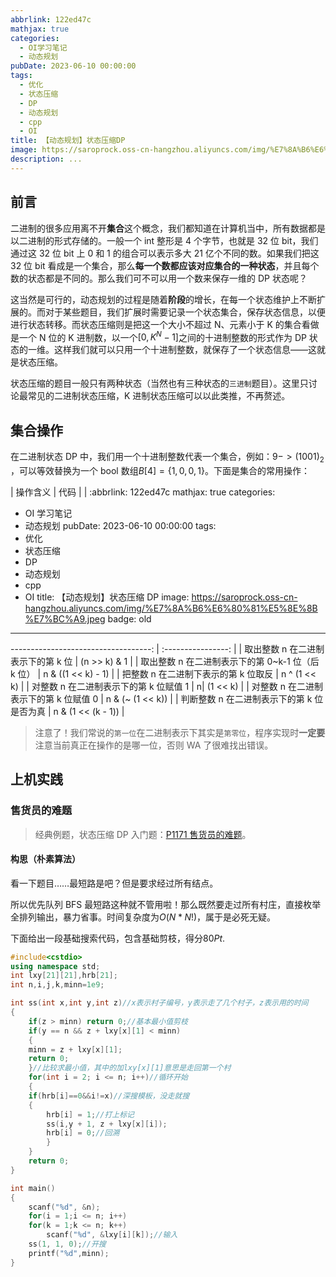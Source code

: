 ```yaml
---
abbrlink: 122ed47c
mathjax: true
categories:
  - OI学习笔记
  - 动态规划
pubDate: 2023-06-10 00:00:00
tags:
  - 优化
  - 状态压缩
  - DP
  - 动态规划
  - cpp
  - OI
title: 【动态规划】状态压缩DP
image: https://saroprock.oss-cn-hangzhou.aliyuncs.com/img/%E7%8A%B6%E6%80%81%E5%8E%8B%E7%BC%A9.jpeg
description: ...
---
```


## 前言

二进制的很多应用离不开**集合**这个概念，我们都知道在计算机当中，所有数据都是以二进制的形式存储的。一般一个 int 整形是 4 个字节，也就是 32 位 bit，我们通过这 32 位 bit 上 0 和 1 的组合可以表示多大 21 亿个不同的数。如果我们把这 32 位 bit 看成是一个集合，那么**每一个数都应该对应集合的一种状态**，并且每个数的状态都是不同的。那么我们可不可以用一个数来保存一维的 DP 状态呢？

这当然是可行的，动态规划的过程是随着**阶段**的增长，在每一个状态维护上不断扩展的。而对于某些题目，我们扩展时需要记录一个状态集合，保存状态信息，以便进行状态转移。而状态压缩则是把这一个大小不超过 N、元素小于 K 的集合看做是一个 N 位的 K 进制数，以一个$[0, K^N - 1]$之间的十进制整数的形式作为 DP 状态的一维。这样我们就可以只用一个十进制整数，就保存了一个状态信息——这就是状态压缩。

状态压缩的题目一般只有两种状态（当然也有三种状态的`三进制`题目）。这里只讨论最常见的二进制状态压缩，K 进制状态压缩可以以此类推，不再赘述。

## 集合操作

在二进制状态 DP 中，我们用一个十进制整数代表一个集合，例如：$9 -> (1001)_{2}$ ，可以等效替换为一个 bool 数组$B[4] = \{1, 0, 0, 1\}$。下面是集合的常用操作：

| 操作含义 | 代码 |
| :abbrlink: 122ed47c
mathjax: true
categories:

- OI 学习笔记
- 动态规划
  pubDate: 2023-06-10 00:00:00
  tags:
- 优化
- 状态压缩
- DP
- 动态规划
- cpp
- OI
  title: 【动态规划】状态压缩 DP
  image: https://saroprock.oss-cn-hangzhou.aliyuncs.com/img/%E7%8A%B6%E6%80%81%E5%8E%8B%E7%BC%A9.jpeg
  badge: old

---

-----------------------------------: | :----------------: |
| 取出整数 n 在二进制表示下的第 k 位 | (n >> k) & 1 |
| 取出整数 n 在二进制表示下的第 0~k-1 位（后 k 位） | n & ((1 << k) - 1) |
| 把整数 n 在二进制下表示的第 k 位取反 | n ^ (1 << k) |
| 对整数 n 在二进制表示下的第 k 位赋值 1 | n\| (1 << k) |
| 对整数 n 在二进制表示下的第 k 位赋值 0 | n & (~ (1 << k)) |
| 判断整数 n 在二进制表示下的第 k 位是否为真 | n & (1 << (k - 1)) |

> 注意了！我们常说的`第一位`在二进制表示下其实是`第零位`，程序实现时**一定要**注意当前真正在操作的是哪一位，否则 WA 了很难找出错误。

## 上机实践

### 售货员的难题

> 经典例题，状态压缩 DP 入门题：[P1171 售货员的难题](https://www.luogu.com.cn/problem/P1171)。

#### 构思（朴素算法）

看一下题目……最短路是吧？但是要求经过所有结点。

所以优先队列 BFS 最短路这种就不管用啦！那么既然要走过所有村庄，直接枚举全排列输出，暴力省事。时间复杂度为$O(N * N!)$，属于是必死无疑。

下面给出一段基础搜索代码，包含基础剪枝，得分$80Pt$.

```c++
#include<cstdio>
using namespace std;
int lxy[21][21],hrb[21];
int n,i,j,k,minn=1e9;

int ss(int x,int y,int z)//x表示村子编号，y表示走了几个村子，z表示用的时间
{
    if(z > minn) return 0;//基本最小值剪枝
    if(y == n && z + lxy[x][1] < minn)
    {
	minn = z + lxy[x][1];
	return 0;
    }//比较求最小值，其中的加lxy[x][1]意思是走回第一个村
    for(int i = 2; i <= n; i++)//循环开始
    {
	if(hrb[i]==0&&i!=x)//深搜模板，没走就搜
	{
	    hrb[i] = 1;//打上标记
	    ss(i,y + 1, z + lxy[x][i]);
	    hrb[i] = 0;//回溯
        }
    }
    return 0;
}

int main()
{
    scanf("%d", &n);
    for(i = 1;i <= n; i++)
	for(k = 1;k <= n; k++)
	    scanf("%d", &lxy[i][k]);//输入
    ss(1, 1, 0);//开搜
    printf("%d",minn);
}
```
